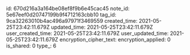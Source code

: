 id: 670d216a3a164be08ef8f9b6e45cac45
note_id: 5e67eef0d20747199b9f4712163cbb10
tag_id: 9ca32263010b4ac496a97971f3469559
created_time: 2021-05-25T23:42:11.679Z
updated_time: 2021-05-25T23:42:11.679Z
user_created_time: 2021-05-25T23:42:11.679Z
user_updated_time: 2021-05-25T23:42:11.679Z
encryption_cipher_text: 
encryption_applied: 0
is_shared: 0
type_: 6